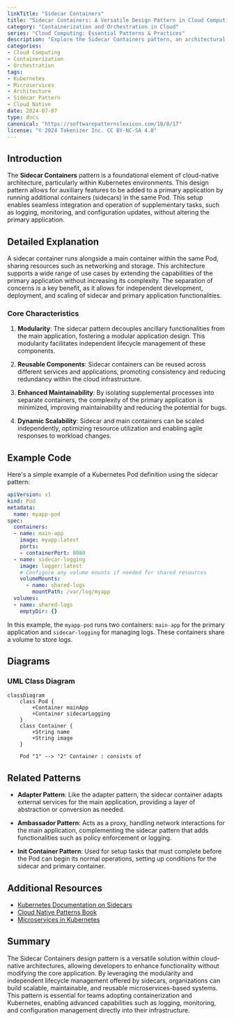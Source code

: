 ```yaml
---
linkTitle: "Sidecar Containers"
title: "Sidecar Containers: A Versatile Design Pattern in Cloud Computing"
category: "Containerization and Orchestration in Cloud"
series: "Cloud Computing: Essential Patterns & Practices"
description: "Explore the Sidecar Containers pattern, an architectural approach in containerized environments that enhances functionality and flexibility by running auxiliary applications alongside primary containers within a single Pod, providing benefits such as separation of concerns, modularity, and ease of integration."
categories:
- Cloud Computing
- Containerization
- Orchestration
tags:
- Kubernetes
- Microservices
- Architecture
- Sidecar Pattern
- Cloud Native
date: 2024-07-07
type: docs
canonical: "https://softwarepatternslexicon.com/18/8/17"
license: "© 2024 Tokenizer Inc. CC BY-NC-SA 4.0"
---
```


## Introduction

The **Sidecar Containers** pattern is a foundational element of cloud-native architecture, particularly within Kubernetes environments. This design pattern allows for auxiliary features to be added to a primary application by running additional containers (sidecars) in the same Pod. This setup enables seamless integration and operation of supplementary tasks, such as logging, monitoring, and configuration updates, without altering the primary application.

## Detailed Explanation

A sidecar container runs alongside a main container within the same Pod, sharing resources such as networking and storage. This architecture supports a wide range of use cases by extending the capabilities of the primary application without increasing its complexity. The separation of concerns is a key benefit, as it allows for independent development, deployment, and scaling of sidecar and primary application functionalities.

### Core Characteristics

1. **Modularity**: The sidecar pattern decouples ancillary functionalities from the main application, fostering a modular application design. This modularity facilitates independent lifecycle management of these components.

2. **Reusable Components**: Sidecar containers can be reused across different services and applications, promoting consistency and reducing redundancy within the cloud infrastructure.

3. **Enhanced Maintainability**: By isolating supplemental processes into separate containers, the complexity of the primary application is minimized, improving maintainability and reducing the potential for bugs.

4. **Dynamic Scalability**: Sidecar and main containers can be scaled independently, optimizing resource utilization and enabling agile responses to workload changes.

## Example Code

Here's a simple example of a Kubernetes Pod definition using the sidecar pattern:

```yaml
apiVersion: v1
kind: Pod
metadata:
  name: myapp-pod
spec:
  containers:
  - name: main-app
    image: myapp:latest
    ports:
    - containerPort: 8080
  - name: sidecar-logging
    image: logger:latest
    # Configure any volume mounts if needed for shared resources
    volumeMounts:
      - name: shared-logs
        mountPath: /var/log/myapp
  volumes:
  - name: shared-logs
    emptyDir: {}
```

In this example, the `myapp-pod` runs two containers: `main-app` for the primary application and `sidecar-logging` for managing logs. These containers share a volume to store logs.

## Diagrams

### UML Class Diagram

```mermaid
classDiagram
    class Pod {
        +Container mainApp
        +Container sidecarLogging
    }
    class Container {
        +String name
        +String image
    }

    Pod "1" --> "2" Container : consists of
```

## Related Patterns

- **Adapter Pattern**: Like the adapter pattern, the sidecar container adapts external services for the main application, providing a layer of abstraction or conversion as needed.

- **Ambassador Pattern**: Acts as a proxy, handling network interactions for the main application, complementing the sidecar pattern that adds functionalities such as policy enforcement or logging.

- **Init Container Pattern**: Used for setup tasks that must complete before the Pod can begin its normal operations, setting up conditions for the sidecar and primary container.

## Additional Resources

- [Kubernetes Documentation on Sidecars](https://kubernetes.io/docs/concepts/workloads/pods/)
- [Cloud Native Patterns Book](https://www.oreilly.com/library/view/cloud-native-patterns/9781617294297/)
- [Microservices in Kubernetes](https://www.infoq.com/articles/microservices-kubernetes-product-development/)

## Summary

The Sidecar Containers design pattern is a versatile solution within cloud-native architectures, allowing developers to enhance functionality without modifying the core application. By leveraging the modularity and independent lifecycle management offered by sidecars, organizations can build scalable, maintainable, and reusable microservices-based systems. This pattern is essential for teams adopting containerization and Kubernetes, enabling advanced capabilities such as logging, monitoring, and configuration management directly into their infrastructure.
